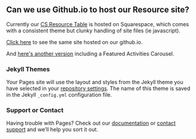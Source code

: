 ## Can we use Github.io to host our Resource site?

Currently our [CS Resource Table](https://www.whitemountainscience.org/resource-table) is hosted on Squarespace, which comes with a consistent theme but clunky handling of site files (ie javascript).

<a href="resource_datatable.html">Click here</a> to see the same site hosted on our github.io.

And <a href="feature_carousel/resource_datatable.html">here's another version</a> including a Featured Activities Carousel.

### Jekyll Themes

Your Pages site will use the layout and styles from the Jekyll theme you have selected in your [repository settings](https://github.com/wmsi/wmsi.github.io/settings). The name of this theme is saved in the Jekyll `_config.yml` configuration file.

### Support or Contact

Having trouble with Pages? Check out our [documentation](https://help.github.com/categories/github-pages-basics/) or [contact support](https://github.com/contact) and we’ll help you sort it out.
